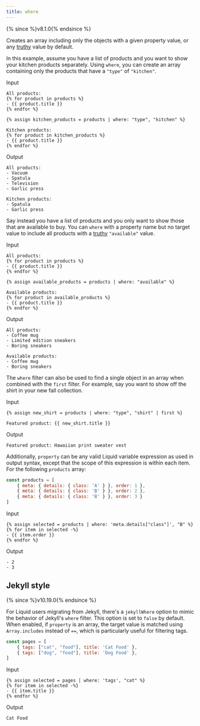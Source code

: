 ```yaml
---
title: where
---
```


{% since %}v8.1.0{% endsince %}

Creates an array including only the objects with a given property value, or any [truthy][truthy] value by default.

In this example, assume you have a list of products and you want to show your kitchen products separately. Using `where`, you can create an array containing only the products that have a `"type"` of `"kitchen"`.

Input
```liquid
All products:
{% for product in products %}
- {{ product.title }}
{% endfor %}

{% assign kitchen_products = products | where: "type", "kitchen" %}

Kitchen products:
{% for product in kitchen_products %}
- {{ product.title }}
{% endfor %}
```

Output
```text
All products:
- Vacuum
- Spatula
- Television
- Garlic press

Kitchen products:
- Spatula
- Garlic press
```

Say instead you have a list of products and you only want to show those that are available to buy. You can `where` with a property name but no target value to include all products with a [truthy][truthy] `"available"` value.

Input
```liquid
All products:
{% for product in products %}
- {{ product.title }}
{% endfor %}

{% assign available_products = products | where: "available" %}

Available products:
{% for product in available_products %}
- {{ product.title }}
{% endfor %}
```

Output
```text
All products:
- Coffee mug
- Limited edition sneakers
- Boring sneakers

Available products:
- Coffee mug
- Boring sneakers
```

The `where` filter can also be used to find a single object in an array when combined with the `first` filter. For example, say you want to show off the shirt in your new fall collection.

Input
```liquid
{% assign new_shirt = products | where: "type", "shirt" | first %}

Featured product: {{ new_shirt.title }}
```

Output
```text
Featured product: Hawaiian print sweater vest
```

Additionally, `property` can be any valid Liquid variable expression as used in output syntax, except that the scope of this expression is within each item. For the following `products` array:

```javascript
const products = [
    { meta: { details: { class: 'A' } }, order: 1 },
    { meta: { details: { class: 'B' } }, order: 2 },
    { meta: { details: { class: 'B' } }, order: 3 }
]
```

Input
```liquid
{% assign selected = products | where: 'meta.details["class"]', "B" %}
{% for item in selected -%}
- {{ item.order }}
{% endfor %}
```

Output
```text
- 2
- 3
```

## Jekyll style

{% since %}v10.19.0{% endsince %}

For Liquid users migrating from Jekyll, there's a `jekyllWhere` option to mimic the behavior of Jekyll's `where` filter. This option is set to `false` by default. When enabled, if `property` is an array, the target value is matched using `Array.includes` instead of `==`, which is particularly useful for filtering tags.

```javascript
const pages = [
    { tags: ["cat", "food"], title: 'Cat Food' },
    { tags: ["dog", "food"], title: 'Dog Food' },
]
```

Input
```liquid
{% assign selected = pages | where: 'tags', "cat" %}
{% for item in selected -%}
- {{ item.title }}
{% endfor %}
```

Output
```text
Cat Food
```

[truthy]: ../tutorials/truthy-and-falsy.html
